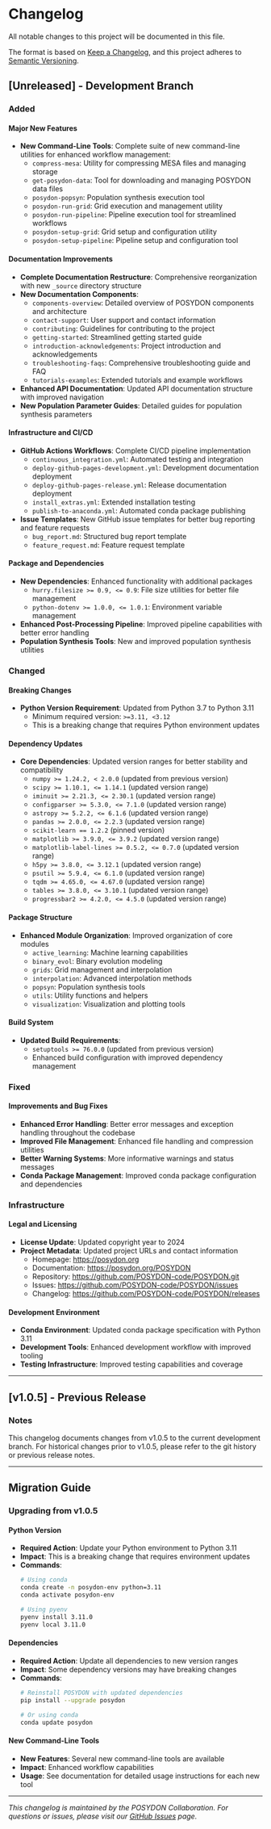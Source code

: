 # Changelog

All notable changes to this project will be documented in this file.

The format is based on [Keep a Changelog](https://keepachangelog.com/en/1.0.0/),
and this project adheres to [Semantic Versioning](https://semver.org/spec/v2.0.0.html).

## [Unreleased] - Development Branch

### Added

#### Major New Features
- **New Command-Line Tools**: Complete suite of new command-line utilities for enhanced workflow management:
  - `compress-mesa`: Utility for compressing MESA files and managing storage
  - `get-posydon-data`: Tool for downloading and managing POSYDON data files
  - `posydon-popsyn`: Population synthesis execution tool
  - `posydon-run-grid`: Grid execution and management utility
  - `posydon-run-pipeline`: Pipeline execution tool for streamlined workflows
  - `posydon-setup-grid`: Grid setup and configuration utility
  - `posydon-setup-pipeline`: Pipeline setup and configuration tool

#### Documentation Improvements
- **Complete Documentation Restructure**: Comprehensive reorganization with new `_source` directory structure
- **New Documentation Components**:
  - `components-overview`: Detailed overview of POSYDON components and architecture
  - `contact-support`: User support and contact information
  - `contributing`: Guidelines for contributing to the project
  - `getting-started`: Streamlined getting started guide
  - `introduction-acknowledgements`: Project introduction and acknowledgements
  - `troubleshooting-faqs`: Comprehensive troubleshooting guide and FAQ
  - `tutorials-examples`: Extended tutorials and example workflows
- **Enhanced API Documentation**: Updated API documentation structure with improved navigation
- **New Population Parameter Guides**: Detailed guides for population synthesis parameters

#### Infrastructure and CI/CD
- **GitHub Actions Workflows**: Complete CI/CD pipeline implementation
  - `continuous_integration.yml`: Automated testing and integration
  - `deploy-github-pages-development.yml`: Development documentation deployment
  - `deploy-github-pages-release.yml`: Release documentation deployment
  - `install_extras.yml`: Extended installation testing
  - `publish-to-anaconda.yml`: Automated conda package publishing
- **Issue Templates**: New GitHub issue templates for better bug reporting and feature requests
  - `bug_report.md`: Structured bug report template
  - `feature_request.md`: Feature request template

#### Package and Dependencies
- **New Dependencies**: Enhanced functionality with additional packages
  - `hurry.filesize >= 0.9, <= 0.9`: File size utilities for better file management
  - `python-dotenv >= 1.0.0, <= 1.0.1`: Environment variable management
- **Enhanced Post-Processing Pipeline**: Improved pipeline capabilities with better error handling
- **Population Synthesis Tools**: New and improved population synthesis utilities

### Changed

#### Breaking Changes
- **Python Version Requirement**: Updated from Python 3.7 to Python 3.11
  - Minimum required version: `>=3.11, <3.12`
  - This is a breaking change that requires Python environment updates

#### Dependency Updates
- **Core Dependencies**: Updated version ranges for better stability and compatibility
  - `numpy >= 1.24.2, < 2.0.0` (updated from previous version)
  - `scipy >= 1.10.1, <= 1.14.1` (updated version range)
  - `iminuit >= 2.21.3, <= 2.30.1` (updated version range)
  - `configparser >= 5.3.0, <= 7.1.0` (updated version range)
  - `astropy >= 5.2.2, <= 6.1.6` (updated version range)
  - `pandas >= 2.0.0, <= 2.2.3` (updated version range)
  - `scikit-learn == 1.2.2` (pinned version)
  - `matplotlib >= 3.9.0, <= 3.9.2` (updated version range)
  - `matplotlib-label-lines >= 0.5.2, <= 0.7.0` (updated version range)
  - `h5py >= 3.8.0, <= 3.12.1` (updated version range)
  - `psutil >= 5.9.4, <= 6.1.0` (updated version range)
  - `tqdm >= 4.65.0, <= 4.67.0` (updated version range)
  - `tables >= 3.8.0, <= 3.10.1` (updated version range)
  - `progressbar2 >= 4.2.0, <= 4.5.0` (updated version range)

#### Package Structure
- **Enhanced Module Organization**: Improved organization of core modules
  - `active_learning`: Machine learning capabilities
  - `binary_evol`: Binary evolution modeling
  - `grids`: Grid management and interpolation
  - `interpolation`: Advanced interpolation methods
  - `popsyn`: Population synthesis tools
  - `utils`: Utility functions and helpers
  - `visualization`: Visualization and plotting tools

#### Build System
- **Updated Build Requirements**: 
  - `setuptools >= 76.0.0` (updated from previous version)
  - Enhanced build configuration with improved dependency management

### Fixed

#### Improvements and Bug Fixes
- **Enhanced Error Handling**: Better error messages and exception handling throughout the codebase
- **Improved File Management**: Enhanced file handling and compression utilities
- **Better Warning Systems**: More informative warnings and status messages
- **Conda Package Management**: Improved conda package configuration and dependencies

### Infrastructure

#### Legal and Licensing
- **License Update**: Updated copyright year to 2024
- **Project Metadata**: Updated project URLs and contact information
  - Homepage: https://posydon.org
  - Documentation: https://posydon.org/POSYDON
  - Repository: https://github.com/POSYDON-code/POSYDON.git
  - Issues: https://github.com/POSYDON-code/POSYDON/issues
  - Changelog: https://github.com/POSYDON-code/POSYDON/releases

#### Development Environment
- **Conda Environment**: Updated conda package specification with Python 3.11
- **Development Tools**: Enhanced development workflow with improved tooling
- **Testing Infrastructure**: Improved testing capabilities and coverage

---

## [v1.0.5] - Previous Release

### Notes
This changelog documents changes from v1.0.5 to the current development branch. For historical changes prior to v1.0.5, please refer to the git history or previous release notes.

---

## Migration Guide

### Upgrading from v1.0.5

#### Python Version
- **Required Action**: Update your Python environment to Python 3.11
- **Impact**: This is a breaking change that requires environment updates
- **Commands**:
  ```bash
  # Using conda
  conda create -n posydon-env python=3.11
  conda activate posydon-env
  
  # Using pyenv
  pyenv install 3.11.0
  pyenv local 3.11.0
  ```

#### Dependencies
- **Required Action**: Update all dependencies to new version ranges
- **Impact**: Some dependency versions may have breaking changes
- **Commands**:
  ```bash
  # Reinstall POSYDON with updated dependencies
  pip install --upgrade posydon
  
  # Or using conda
  conda update posydon
  ```

#### New Command-Line Tools
- **New Features**: Several new command-line tools are available
- **Impact**: Enhanced workflow capabilities
- **Usage**: See documentation for detailed usage instructions for each new tool

---

*This changelog is maintained by the POSYDON Collaboration. For questions or issues, please visit our [GitHub Issues](https://github.com/POSYDON-code/POSYDON/issues) page.*
